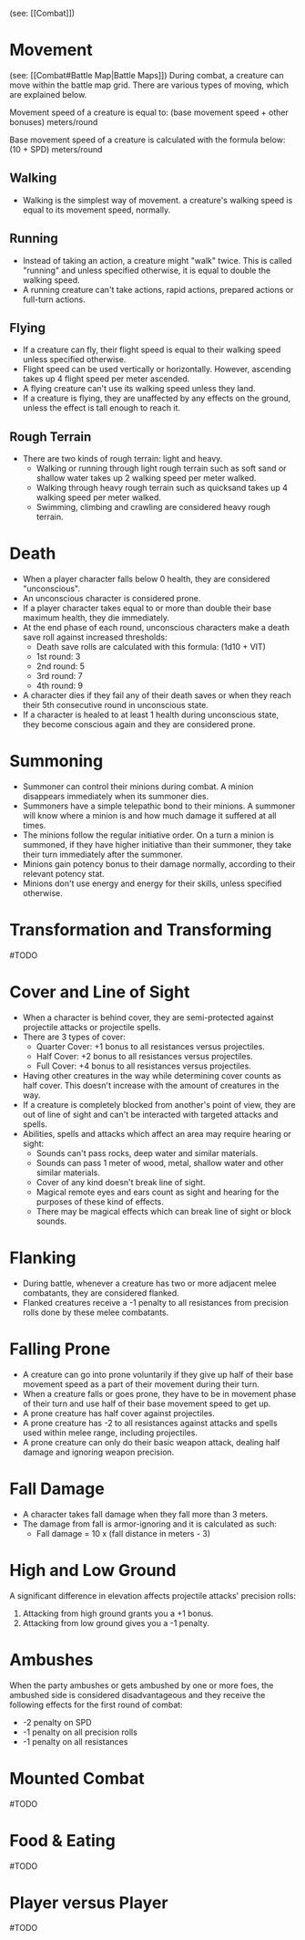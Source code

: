 (see: [[Combat]])

# Movement
(see: [[Combat#Battle Map|Battle Maps]])
During combat, a creature can move within the battle map grid. There are various types of moving, which are explained below.

Movement speed of a creature is equal to:
	(base movement speed + other bonuses) meters/round

Base movement speed of a creature is calculated with the formula below:
	(10 + SPD) meters/round

## Walking
* Walking is the simplest way of movement. a creature's walking speed is equal to its movement speed, normally.

## Running
+ Instead of taking an action, a creature might "walk" twice. This is called "running" and unless specified otherwise, it is equal to double the walking speed.
+ A running creature can't take actions, rapid actions, prepared actions or full-turn actions.

## Flying
+ If a creature can fly, their flight speed is equal to their walking speed unless specified otherwise. 
+ Flight speed can be used vertically or horizontally. However, ascending takes up 4 flight speed per meter ascended.
+ A flying creature can't use its walking speed unless they land.
+ If a creature is flying, they are unaffected by any effects on the ground, unless the effect is tall enough to reach it.

## Rough Terrain
+ There are two kinds of rough terrain: light and heavy.
	+ Walking or running through light rough terrain such as soft sand or shallow water takes up 2 walking speed per meter walked.
	+ Walking through heavy rough terrain such as quicksand takes up 4 walking speed per meter walked.
	+ Swimming, climbing and crawling are considered heavy rough terrain.

# Death
+ When a player character falls below 0 health, they are considered "unconscious".
+ An unconscious character is considered prone.
+ If a player character takes equal to or more than double their base maximum health, they die immediately.
+ At the end phase of each round, unconscious characters make a death save roll against increased thresholds:
	+ Death save rolls are calculated with this formula: (1d10 + VIT)
	+ 1st round: 3
	+ 2nd round: 5
	+ 3rd round: 7
	+ 4th round: 9
+ A character dies if they fail any of their death saves or when they reach their 5th consecutive round in unconscious state. 
+ If a character is healed to at least 1 health during unconscious state, they become conscious again and they are considered prone.

# Summoning
+ Summoner can control their minions during combat. A minion disappears immediately when its summoner dies.
+ Summoners have a simple telepathic bond to their minions. A summoner will know where a minion is and how much damage it suffered at all times. 
+ The minions follow the regular initiative order. On a turn a minion is summoned, if they have higher initiative than their summoner, they take their turn immediately after the summoner.
+ Minions gain potency bonus to their damage normally, according to their relevant potency stat.
+ Minions don't use energy and energy for their skills, unless specified otherwise.

# Transformation and Transforming
#TODO 

# Cover and Line of Sight
+ When a character is behind cover, they are semi-protected against projectile attacks or projectile spells.
+ There are 3 types of cover:
	+ Quarter Cover: +1 bonus to all resistances versus projectiles.
	+ Half Cover: +2 bonus to all resistances versus projectiles.
	+ Full Cover: +4 bonus to all resistances versus projectiles.
+ Having other creatures in the way while determining cover counts as half cover. This doesn't increase with the amount of creatures in the way.
+ If a creature is completely blocked from another's point of view, they are out of line of sight and can't be interacted with targeted attacks and spells.
+ Abilities, spells and attacks which affect an area may require hearing or sight:
	+ Sounds can't pass rocks, deep water and similar materials.
	+ Sounds can pass 1 meter of wood, metal, shallow water and other similar materials.
	+ Cover of any kind doesn't break line of sight.
	+ Magical remote eyes and ears count as sight and hearing for the purposes of these kind of effects.
	+ There may be magical effects which can break line of sight or block sounds.

# Flanking
+ During battle, whenever a creature has two or more adjacent melee combatants, they are considered flanked.
+ Flanked creatures receive a -1 penalty to all resistances from precision rolls done by these melee combatants.

# Falling Prone
+ A creature can go into prone voluntarily if they give up half of their base movement speed as a part of their movement during their turn.
+ When a creature falls or goes prone, they have to be in movement phase of their turn and use half of their base movement speed to get up.
+ A prone creature has half cover against projectiles.
+ A prone creature has -2 to all resistances against attacks and spells used within melee range, including projectiles.
+ A prone creature can only do their basic weapon attack, dealing half damage and ignoring weapon precision.

# Fall Damage
+ A character takes fall damage when they fall more than 3 meters.
+ The damage from fall is armor-ignoring and it is calculated as such:
	+ Fall damage = 10 x (fall distance in meters - 3)

# High and Low Ground
A significant difference in elevation affects projectile attacks' precision rolls:
1. Attacking from high ground grants you a +1 bonus.
2. Attacking from low ground gives you a -1 penalty.

# Ambushes
When the party ambushes or gets ambushed by one or more foes, the ambushed side is considered disadvantageous and they receive the following effects for the first round of combat:
+ -2 penalty on SPD
+ -1 penalty on all precision rolls
+ -1 penalty on all resistances

# Mounted Combat
#TODO 

# Food & Eating
#TODO 

# Player versus Player
#TODO 